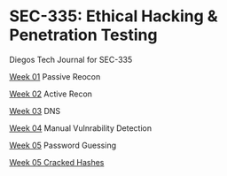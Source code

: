 # SEC-335: Ethical Hacking &amp; Penetration Testing

Diegos Tech Journal for SEC-335

[Week 01](https://github.com/dpzrz/SEC-335/blob/main/Week1.md) Passive Reocon

[Week 02](https://github.com/dpzrz/SEC-335/blob/main/Week2.md) Active Recon

[Week 03](https://github.com/dpzrz/SEC-335/blob/main/Week3.md) DNS

[Week 04](https://github.com/dpzrz/SEC-335/blob/main/Week4.md) Manual Vulnrability Detection

[Week 05](https://github.com/dpzrz/SEC-335/blob/main/Week5.md) Password Guessing

[Week 05 Cracked Hashes](https://github.com/dpzrz/SEC-335/blob/main/Week5cracks.md)
